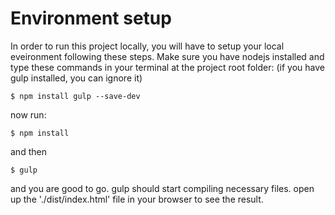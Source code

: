 # Environment setup
In order to run this project locally, you will have to setup your local eveironment following these steps.
Make sure you have nodejs installed and type these commands in your terminal at the project root folder: (if you have gulp installed, you can ignore it)

```
$ npm install gulp --save-dev
```

now run:

```
$ npm install
```

and then

```
$ gulp
```

and you are good to go.
gulp should start compiling necessary files.
open up the './dist/index.html' file in your browser to see the result.